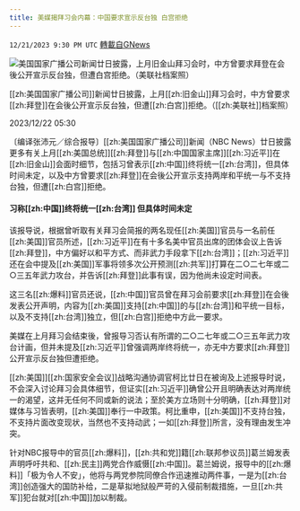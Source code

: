 ```yaml
---
title: 美媒揭拜习会内幕：中国要求宣示反台独 白宫拒绝
---
```

`12/21/2023 9:30 PM UTC` [轉載自GNews](https://gnews.org/articles/2138116)

![美国国家广播公司新闻廿日披露，上月旧金山拜习会时，中方曾要求拜登在会後公开宣示反台独，但遭白宫拒绝。（美联社档案照）](https://img.ltn.com.tw/Upload/news/600/2023/12/22/90.jpg "美国国家广播公司新闻廿日披露，上月旧金山拜习会时，中方曾要求拜登在会後公开宣示反台独，但遭白宫拒绝。（美联社档案照）")

[[zh:美国国家广播公司]]新闻廿日披露，上月[[zh:旧金山]]拜习会时，中方曾要求[[zh:拜登]]在会後公开宣示反台独，但遭[[zh:白宫]]拒绝。（[[zh:美联社]]档案照）

2023/12/22 05:30

〔编译张沛元／综合报导〕[[zh:美国国家广播公司]]新闻（NBC News）廿日披露更多有关上月[[zh:美国总统]][[zh:拜登]]与[[zh:中国国家主席]][[zh:习近平]]在[[zh:旧金山]]会面时细节，包括习曾表示[[zh:中国]]终将统一[[zh:台湾]]，但具体时间未定，以及中方曾要求[[zh:拜登]]在会後公开宣示支持两岸和平统一与不支持台独，但遭[[zh:白宫]]拒绝。

#### 习称[[zh:中国]]终将统一[[zh:台湾]] 但具体时间未定

该报导说，根据曾听取有关拜习会简报的两名现任[[zh:美国]]官员与一名前任[[zh:美国]]官员所述，[[zh:习近平]]在有十多名美中官员出席的团体会议上告诉[[zh:拜登]]，中方偏好以和平方式、而非武力手段拿下[[zh:台湾]]；[[zh:习近平]]还在会中提及[[zh:美国]]军事将领多次公开预测[[zh:共军]]打算在二○二七年或二○三五年武力攻台，并告诉[[zh:拜登]]此事有误，因为他尚未设定时间表。

这三名[[zh:爆料]]官员还说，[[zh:中国]]官员曾在拜习会前要求[[zh:拜登]]在会後发表公开声明，内容为[[zh:美国]]支持[[zh:中国]]的与[[zh:台湾]]和平统一目标，以及不支持[[zh:台湾]]独立，但[[zh:白宫]]拒绝中方此一要求。

美媒在上月拜习会结束後，曾报导习否认有所谓的二○二七年或二○三五年武力攻台计画，但并未提及[[zh:习近平]]曾强调两岸终将统一，亦无中方要求[[zh:拜登]]公开宣示反台独但遭拒绝。

[[zh:美国]][[zh:国家安全会议]]战略沟通协调官柯比廿日在被询及上述报导时说，不会深入讨论拜习会具体细节，但证实[[zh:习近平]]确曾公开且明确表达对两岸统一的渴望，这并无任何不同或新的说法；至於美方立场则十分明确，[[zh:拜登]]对媒体与习皆表明，[[zh:美国]]奉行一中政策。柯比重申，[[zh:美国]]不支持台独，不支持片面改变现状，当然也不支持动武；一如[[zh:拜登]]所言，没有理由发生冲突。

针对NBC报导中的官员[[zh:爆料]]，[[zh:共和党]]籍[[zh:联邦参议员]]葛兰姆发表声明呼吁共和、[[zh:民主]]两党合作威慑[[zh:中国]]。葛兰姆说，报导中的[[zh:爆料]]「极为令人不安」，他将与两党参院同僚合作迅速推动两件事，一是为[[zh:台湾]]创造强大的国防补给，二是草拟地狱般严苛的入侵前制裁措施，一旦[[zh:共军]]犯台就对[[zh:中国]]加以制裁。
